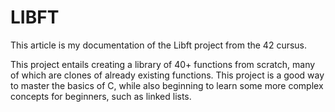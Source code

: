 # LIBFT
This article is my documentation of the Libft project from the 42 cursus.

This project entails creating a library of 40+ functions from scratch, many of which are clones of already existing functions. This project is a good way to master the basics of C, while also beginning to learn some more complex concepts for beginners, such as linked lists.
